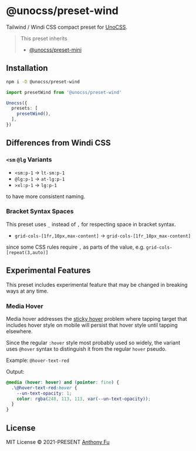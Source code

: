 # @unocss/preset-wind

Tailwind / Windi CSS compact preset for [UnoCSS](https://github.com/unocss/unocss).

> This preset inherits
> - [@unocss/preset-mini](https://github.com/antfu/unocss/tree/main/packages/preset-mini)

## Installation

```bash
npm i -D @unocss/preset-wind
```

```ts
import presetWind from '@unocss/preset-wind'

Unocss({
  presets: [
    presetWind(),
  ],
})
```

## Differences from Windi CSS

### `<sm` `@lg` Variants

- `<sm:p-1` -> `lt-sm:p-1`
- `@lg:p-1` -> `at-lg:p-1`
- `>xl:p-1` -> `lg:p-1`

to have more consistent naming.

### Bracket Syntax Spaces

This preset uses `_` instead of `,` for respecting space in bracket syntax.

- `grid-cols-[1fr,10px,max-content]` -> `grid-cols-[1fr_10px_max-content]`

since some CSS rules require `,` as parts of the value, e.g. `grid-cols-[repeat(3,auto)]`

## Experimental Features

This preset includes experimental feature that may be changed in breaking ways at any time.

### Media Hover

Media hover addresses the [sticky hover](https://css-tricks.com/solving-sticky-hover-states-with-media-hover-hover/) problem where tapping target that includes hover style on mobile will persist that hover style until tapping elsewhere.

Since the regular `:hover` style most probably used so widely, the variant uses `@hover` syntax to distinguish it from the regular `hover` pseudo.

Example: `@hover-text-red`

Output:
```css
@media (hover: hover) and (pointer: fine) {
  .\@hover-text-red:hover {
    --un-text-opacity: 1;
    color: rgba(248, 113, 113, var(--un-text-opacity));
  }
}
```

## License

MIT License &copy; 2021-PRESENT [Anthony Fu](https://github.com/antfu)
